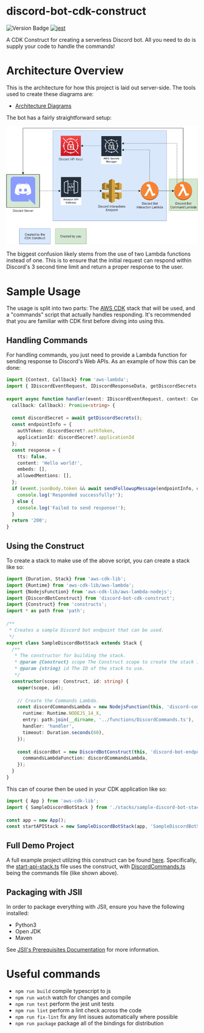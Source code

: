 # discord-bot-cdk-construct

![Version Badge](https://img.shields.io/github/package-json/v/GEMISIS/discord-bot-cdk-construct?color=blue&logo=Discord) [![jest](https://jestjs.io/img/jest-badge.svg)](https://github.com/facebook/jest)

A CDK Construct for creating a serverless Discord bot. All you need to do is supply your code to handle the commands!

# Architecture Overview
This is the architecture for how this project is laid out server-side. The tools used to create these diagrams are:
- [Architecture Diagrams](https://app.diagrams.net)

The bot has a fairly straightforward setup:

![The architecture diagram for the project.](https://github.com/GEMISIS/discord-bot-cdk-construct/blob/main/diagrams/architecture.png?raw=true)

The biggest confusion likely stems from the use of two Lambda functions instead of one. This is to ensure that the initial request can respond within Discord's 3 second time limit and return a proper response to the user.

# Sample Usage
The usage is split into two parts: The [AWS CDK](https://docs.aws.amazon.com/cdk/latest/guide/home.html) stack that will be used, and a "commands" script that actually handles responding. It's recommended that you are familiar with CDK first before diving into using this.

## Handling Commands
For handling commands, you just need to provide a Lambda function for sending response to Discord's Web APIs. As an example of how this can be done:
```typescript
import {Context, Callback} from 'aws-lambda';
import { IDiscordEventRequest, IDiscordResponseData, getDiscordSecrets, sendFollowupMessage } from 'discord-bot-cdk-construct';

export async function handler(event: IDiscordEventRequest, context: Context,
  callback: Callback): Promise<string> {

  const discordSecret = await getDiscordSecrets();
  const endpointInfo = {
    authToken: discordSecret?.authToken,
    applicationId: discordSecret?.applicationId
  };
  const response = {
    tts: false,
    content: 'Hello world!',
    embeds: [],
    allowedMentions: [],
  };
  if (event.jsonBody.token && await sendFollowupMessage(endpointInfo, event.jsonBody.token, response)) {
    console.log('Responded successfully!');
  } else {
    console.log('Failed to send response!');
  }
  return '200';
}
```

## Using the Construct
To create a stack to make use of the above script, you can create a stack like so:

```typescript
import {Duration, Stack} from 'aws-cdk-lib';
import {Runtime} from 'aws-cdk-lib/aws-lambda';
import {NodejsFunction} from 'aws-cdk-lib/aws-lambda-nodejs';
import {DiscordBotConstruct} from 'discord-bot-cdk-construct';
import {Construct} from 'constructs';
import * as path from 'path';

/**
 * Creates a sample Discord bot endpoint that can be used.
 */
export class SampleDiscordBotStack extends Stack {
  /**
   * The constructor for building the stack.
   * @param {Construct} scope The Construct scope to create the stack in.
   * @param {string} id The ID of the stack to use.
   */
  constructor(scope: Construct, id: string) {
    super(scope, id);

    // Create the Commands Lambda.
    const discordCommandsLambda = new NodejsFunction(this, 'discord-commands-lambda', {
      runtime: Runtime.NODEJS_14_X,
      entry: path.join(__dirname, '../functions/DiscordCommands.ts'),
      handler: 'handler',
      timeout: Duration.seconds(60),
    });

    const discordBot = new DiscordBotConstruct(this, 'discord-bot-endpoint', {
      commandsLambdaFunction: discordCommandsLambda,
    });
  }
}
```
This can of course then be used in your CDK application like so:
```typescript
import { App } from 'aws-cdk-lib';
import { SampleDiscordBotStack } from './stacks/sample-discord-bot-stack';

const app = new App();
const startAPIStack = new SampleDiscordBotStack(app, 'SampleDiscordBotStack');
```

## Full Demo Project
A full example project utilzing this construct can be found [here](https://github.com/RGB-Schemes/oculus-start-bot). Specifically, the [start-api-stack.ts](https://github.com/RGB-Schemes/oculus-start-bot/blob/mainline/src/stacks/start-api-stack.ts) file uses the construct, with [DiscordCommands.ts](https://github.com/RGB-Schemes/oculus-start-bot/blob/mainline/src/functions/DiscordCommands.ts) being the commands file (like shown above).

## Packaging with JSII

In order to package everything with JSII, ensure you have the following installed:

- Python3
- Open JDK
- Maven

See [JSII's Prerequisites Documentation](https://aws.github.io/jsii/user-guides/lib-author/) for more information.

# Useful commands

 * `npm run build`   compile typescript to js
 * `npm run watch`   watch for changes and compile
 * `npm run test`    perform the jest unit tests
 * `npm run lint`       perform a lint check across the code
 * `npm run fix-lint`   fix any lint issues automatically where possible
 * `npm run package`   package all of the bindings for distribution
 
